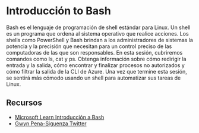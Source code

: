 # Introducción to Bash

Bash es el lenguaje de programación de shell estándar para Linux. Un shell es un programa que ordena al sistema operativo que realice acciones. Los shells como PowerShell y Bash brindan a los administradores de sistemas la potencia y la precisión que necesitan para un control preciso de las computadoras de las que son responsables. En esta sesión, cubriremos comandos como ls, cat y ps. Obtenga información sobre cómo redirigir la entrada y la salida, cómo encontrar y finalizar procesos no autorizados y cómo filtrar la salida de la CLI de Azure. Una vez que termine esta sesión, se sentirá más cómodo usando un shell para automatizar sus tareas de Linux.

## Recursos

- [Microsoft Learn Introducción a Bash](https://docs.microsoft.com/learn/modules/bash-introduction/)
- [Gwyn Pena-Siguenza Twitter](https://twitter.com/madebygps)


